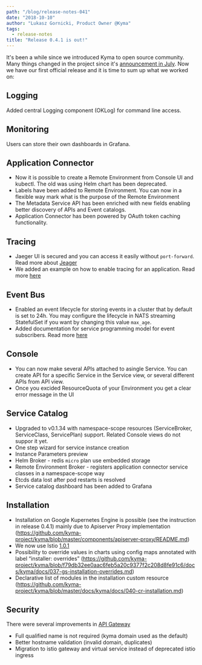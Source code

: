```yaml
---
path: "/blog/release-notes-041"
date: "2018-10-10"
author: "Lukasz Gornicki, Product Owner @Kyma"
tags:
  - release-notes
title: "Release 0.4.1 is out!"
---
```


It's been a while since we introduced Kyma to open source community. Many things changed in the project since it's [announcement in July](/blog/introducing-project-kyma).
Now we have our first official release and it is time to sum up what we worked on:

## Logging 

Added central Logging component (OKLog) for command line access.

## Monitoring

Users can store their own dashboards in Grafana.

## Application Connector

- Now it is possible to create a Remote Environment from Console UI and kubectl. The old was using Helm chart has been deprecated.
- Labels have been added to Remote Environment. You can now in a flexible way mark what is the purpose of the Remote Environment
- The Metadata Service API has been enriched with new fields enabling better discovery of APIs and Event catalogs.
- Application Connector has been powered by OAuth token caching functionality.

## Tracing

- Jaeger UI is secured and you can access it easily without `port-forward`. Read more about [Jeager](/docs/latest/components/tracing#overview-overview)
- We added an example on how to enable tracing for an application. Read more [here](https://github.com/kyma-project/examples/tree/master/example-tracing)

## Event Bus

- Enabled an event lifecycle for storing events in a cluster that by default is set to 24h. You may configure the lifecycle in NATS streaming StatefulSet if you want by changing this value `max_age`.
- Added documentation for service programming model for event subscribers. Read more [here](https://kyma-project.io/docs/latest/components/event-bus#details-service-programming-model)

## Console

- You can now make several APIs attached to asingle Service. You can create API for a specific Service in the Service view, or several different APIs from API view.
- Once you excided ResourceQuota of your Environment you get a clear error message in the UI 

## Service Catalog

- Upgraded to v0.1.34 with namespace-scope resources (ServiceBroker, ServiceClass, ServicePlan) support. Related Console views do not suppor it yet.
- One step wizard for service instance creation
- Instance Parameters preview
- Helm Broker - redis `micro` plan use embedded storage
- Remote Environment Broker - registers application connector service classes in a namespace-scope way
- Etcds data lost after pod restarts is resolved
- Service catalog dashboard has been added to Grafana


## Installation

- Installation on Google Kupernetes Engine is possible (see the instruction in release 0.4.1) mainly due to Apiserver Proxy implementation (https://github.com/kyma-project/kyma/blob/master/components/apiserver-proxy/README.md)
- We now use Istio [1.0.1](https://istio.io/about/notes/1.0.1/)
- Possibility to override values in charts using config maps annotated with label “installer: overrides” (https://github.com/kyma-project/kyma/blob/f79db32ee0aac6feb5a20c9377f2c208d8fe91c6/docs/kyma/docs/037-gs-installation-overrides.md)
- Declarative list of modules in the installation custom resource (https://github.com/kyma-project/kyma/blob/master/docs/kyma/docs/040-cr-installation.md)

## Security 

There were several improvements in [API Gateway](https://kyma-project.io/docs/latest/components/api-gateway)
- Full qualified name is not required (kyma domain used as the default)
- Better hostname validation (invalid domain, duplicates)
- Migration to istio gateway and virtual service instead of deprecated istio ingress
